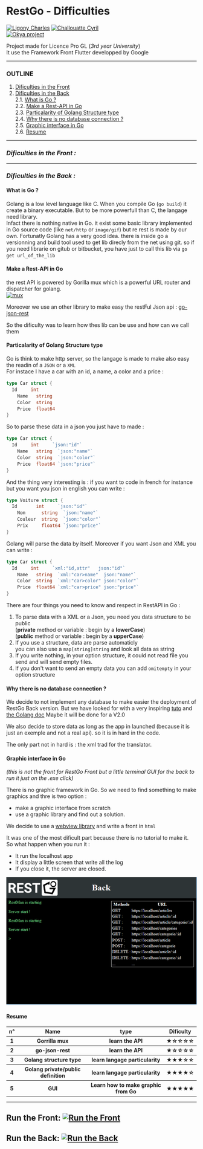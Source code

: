 # RestGo - Difficulties  
[![Ligony Charles](https://img.shields.io/badge/Charles-LinkedIn-1E90E7.svg)](https://www.linkedin.com/in/charles-ligony-893177134/)
[![Challouatte Cyril](https://img.shields.io/badge/Cyril-LinkedIn-1E90E7.svg)](https://www.linkedin.com/in/cyril-challouatte-824021160/)  
[![Okya project](https://img.shields.io/badge/%C3%98kya-Official-0c2461.svg)]()

Project made for Licence Pro GL (_3rd year University_)  
It use the Framework Front Flutter developped by Google

***
### OUTLINE
 1. [Dificulties in the Front](./README.md#dificulties-in-the-front-)  
 2. [Dificulties in the Back](./README.md#dificulties-in-the-back-)  
 	2.1. [What is Go ?](./README.md#what-is-go-)  
	2.2. [Make a Rest-API in Go](./README.md#make-a-rest-api-in-go)  
	2.3. [Particalarity of Golang Structure type](./README.md#particalarity-of-golang-structure-type)  
	2.4. [Why there is no database connection ?](./README.md#why-there-is-no-database-connection-)  
	2.5. [Graphic interface in Go](./README.md#graphic-interface-in-go)  
	2.6. [Resume](./README.md#resume)  
	
***
### _Dificulties in the Front :_

***
### _Dificulties in the Back :_
#### What is Go ?
Golang is a low level language like C. When you compile Go (`go build`) it create a binary executable. But to be more powerfull than C, the langage need library.  
Infact there is nothing native in Go. it exist some basic library implemented in Go source code (like `net/http` or `image/gif`) but re rest is made by our own.
Fortunatly Golang has a very good idea. there is inside go a versionning and build tool used to get lib direcly from the net using git. so if you need librarie on gitub or bitbucket, you have just to call this lib via `go get url_of_the_lib`

#### Make a Rest-API in Go
the rest API is powered by Gorilla mux which is a powerful URL router and dispatcher for golang.  
[![mux](http://www.gorillatoolkit.org/static/images/gorilla-icon-64.png)]() 

Moreover we use an other library to make easy the restFul Json api : [go-json-rest](https://github.com/ant0ine/go-json-rest)

So the dificulty was to learn how thes lib can be use and how can we call them

#### Particalarity of Golang Structure type
Go is think to make http server, so the langage is made to make also easy the readin of a `JSON` or a `XML`  
For instace I have a car with an id, a name, a color and a price :
```Go
type Car struct {
  Id     int
	Name   string
	Color  string
	Price  float64
}
```
So to parse these data in a json you just have to made :  
```Go
type Car struct {
  Id     int     `json:"id"`
	Name   string  `json:"name"`
	Color  string  `json:"color"`
	Price  float64 `json:"price"`
}
```

And the thing very interesting is : if you want to code in french for instance but you want you json in english you can write :
```Go
type Voiture struct {
  Id       int     `json:"id"`
	Nom      string  `json:"name"`
	Couleur  string  `json:"color"`
	Prix     float64 `json:"price"`
}
```

Golang will parse the data by itself. Moreover if you want Json and XML you can write :
```Go
type Car struct {
  Id     int     `xml:"id,attr"   json:"id"`
	Name   string  `xml:"car>name"  json:"name"`
	Color  string  `xml:"car>color" json:"color"`
	Price  float64 `xml:"car>price" json:"price"`
}
```

There are four things you need to know and respect in RestAPI in Go :  
  1. To parse data with a XML or a Json, you need you data structure to be public  
      (__private__ method or variable : begin by a __lowerCase__)  
      (__public__  method or variable : begin by a __upperCase__)
  2. If you use a structure, data are parse automaticly  
      you can also use a `map[string]string` and look all data as string
  3. If you write nothing, in your option structure, it could not read file you send and will send empty files.  
  4. If you don't want to send an empty data you can add `omitempty` in your option structure

#### Why there is no database connection ?
We decide to not implement any database to make easier the deployment of RestGo Back version.
But we have looked for with a very inspiring [tuto](https://www.alexedwards.net/blog/practical-persistence-sql) and [the Golang 
doc](https://golang.org/pkg/database/sql/)
Maybe it will be done for a V2.0

We also decide to store data as long as the app in launched (because it is just an exemple and not a real api). so it is in hard in the code.

The only part not in hard is : the xml trad for the translator.


#### Graphic interface in Go
_(this is not the front for RestGo Front but a little terminal GUI for the back to run it just on the .exe click)_

There is no graphic framework in Go. So we need to find something to make graphics and thre is two option :
  - make a graphic interface from scratch
  - use a graphic library and find out a solution.

We decide to use a [webview library](https://github.com/zserge/webview) and write a front in `html`

It was one of the most dificult part because there is no tutorial to make it.  
So what happen when you run it :
  - It run the localhost app
  - It display a little screen that write all the log
  - If you close it, the server are closed.

[![restGo Back GUI](./restGoBackGUI.png)]()

#### Resume

<table>
  <tr>
    <th>n°</th><th>Name</th>        <th>type</th>         <th>Dificulty</th>
  </tr><tr>
    <th>1</th> <th>Gorrilla mux</th><th>learn the API</th><th>★☆☆☆☆</th>
  </tr><tr>
    <th>2</th><th>go-json-rest</th> <th>learn the API</th><th>★☆☆☆☆</th>
  </tr><tr>
    <th>3</th><th>Golang structure type</th><th>learn langage particularity</th><th>★★★☆☆</th>
  </tr><tr>
    <th>4</th><th>Golang private/public definition</th><th>learn langage particularity</th><th>★★★★☆</th>
  </tr><tr>
    <th>5</th><th>GUI</th><th>Learn how to make graphic from Go</th><th>★★★★★</th>
  </tr>

</table>


***

## Run the Front:  [![Run the Front](https://img.shields.io/badge/ReadMe-Front-5BC7F8.svg)](https://github.com/CharlesLgn/RestGo/blob/master/RestManFront/README.md)  

## Run the Back:   [![Run the Back](https://img.shields.io/badge/ReadMe-Back-75CEDE.svg)](https://github.com/CharlesLgn/RestGo/blob/master/RestGoBack/README.md)

